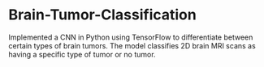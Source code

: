 # Brain-Tumor-Classification
Implemented a CNN in Python using TensorFlow to differentiate between certain types of brain tumors. The model classifies 2D brain MRI scans as having a specific type of tumor or no tumor.
